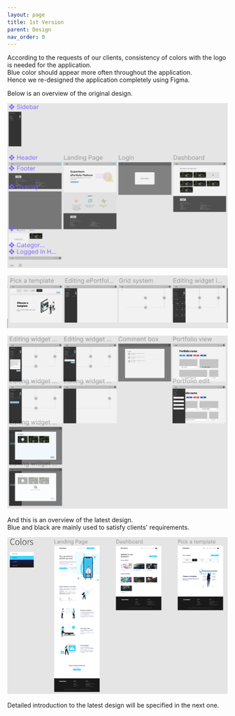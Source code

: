 ```yaml
---
layout: page
title: 1st Version
parent: Design
nav_order: 0
---
```

According to the requests of our clients, consistency of colors with the logo is needed for the application.       
Blue color should appear more often throughout the application.         
Hence we re-designed the application completely using Figma.   

Below is an overview of the original design.   

![Old_Design1](../img/old_design1.PNG)   

![Old_Design2](../img/old_design2.PNG)   

![Old_Design3](../img/old_design3.PNG)   

And this is an overview of the latest design.   
Blue and black are mainly used to satisfy clients' requirements.   

![New_Design](../img/new_design.PNG)   

Detailed introduction to the latest design will be specified in the next one.   